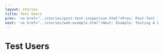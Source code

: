 ```yaml
---
layout: stories
title: Test Users
prev: '<a href="../stories/post-test-inspection.html">Prev: Post-Test Inspection Phase</a>'
next: '<a href="../stories/web-example.html">Next: Example: Testing A Website</a>'
---
```


# Test Users